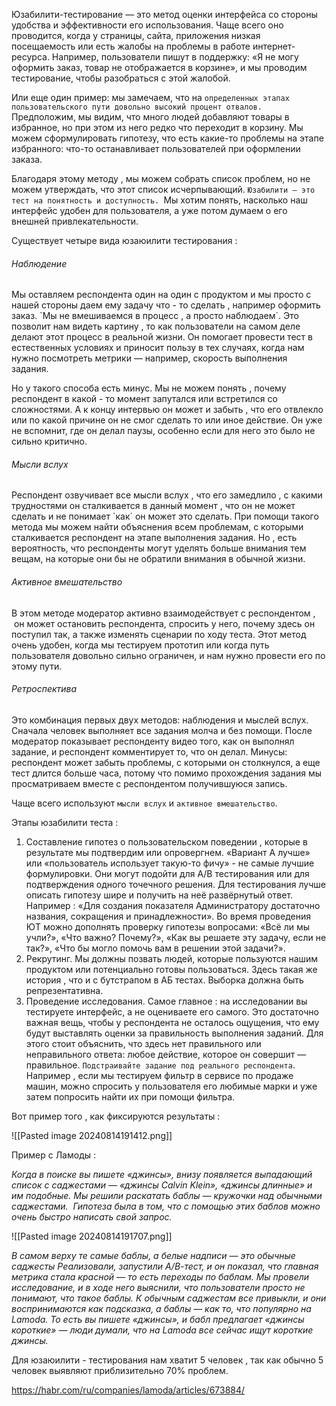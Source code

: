 Юзабилити-тестирование — это метод оценки интерфейса со стороны удобства и эффективности его использования. Чаще всего оно проводится, когда у страницы, сайта, приложения низкая посещаемость или есть жалобы на проблемы в работе интернет-ресурса. Например, пользователи пишут в поддержку: «Я не могу оформить заказ, товар не отображается в корзине», и мы проводим тестирование, чтобы разобраться с этой жалобой.

Или еще один пример: мы замечаем, что на `определенных этапах пользовательского пути довольно высокий процент отвалов.` Предположим, мы видим, что много людей добавляют товары в избранное, но при этом из него редко что переходит в корзину. Мы можем сформулировать гипотезу, что есть какие-то проблемы на этапе избранного: что-то останавливает пользователей при оформлении заказа.

Благодаря этому методу , мы можем собрать список проблем, но не можем утверждать, что этот список исчерпывающий. `Юзабилити — это тест на понятность и доступность. `Мы хотим понять, насколько наш интерфейс удобен для пользователя, а уже потом думаем о его внешней привлекательности.

Существует четыре вида юзаюилити тестирования : 

<h6>Наблюдение</h6> 
Мы оставляем респондента один на один с продуктом и мы просто с нашей стороны даем ему задачу что - то сделать , например оформить заказ. `Мы не вмешиваемся в процесс , а просто наблюдаем`. Это позволит нам видеть картину , то как пользователи на самом деле делают этот процесс в реальной жизни. Он помогает провести тест в естественных условиях и приносит пользу в тех случаях, когда нам нужно посмотреть метрики — например, скорость выполнения задания.

Но у такого способа есть минус. Мы не можем понять , почему респондент в какой - то момент запутался или встретился со сложностями. А к концу интервью он может и забыть , что его отвлекло или по какой причине он не смог сделать то или иное действие. Он уже не вспомнит, где он делал паузы, особенно если для него это было не сильно критично.

<h6>Мысли вслух</h6>
Респондент озвучивает все мысли вслух , что его замедлило , с какими трудностями он сталкивается в данный момент , что он не может сделать и не понимает `как` он может это сделать. При помощи такого метода мы можем найти объяснения всем проблемам, с которыми сталкивается респондент на этапе выполнения задания.
 Но , есть вероятность, что респонденты могут уделять больше внимания тем вещам, на которые они бы не обратили внимания в обычной жизни.


<h6>Активное вмешательство</h6>
В этом методе модератор активно взаимодействует с респондентом ,  он может остановить респондента, спросить у него, почему здесь он поступил так, а также изменять сценарии по ходу теста. Этот метод очень удобен, когда мы тестируем прототип или когда путь пользователя довольно сильно ограничен, и нам нужно провести его по этому пути.


<h6>Ретроспектива</h6>
Это комбинация первых двух методов: наблюдения и мыслей вслух. Сначала человек выполняет все задания молча и без помощи. После модератор показывает респонденту видео того, как он выполнял задание, и респондент комментирует то, что он делал.
Минусы: респондент может забыть проблемы, с которыми он столкнулся, а еще тест длится больше часа, потому что помимо прохождения задания мы просматриваем вместе с респондентом получившуюся запись.

Чаще всего используют `мысли вслух` и `активное вмешательство`.

Этапы юзабилити теста : 
1) Составление гипотез о пользовательском поведении , которые в результате мы подтвердим или опровергнем. «Вариант А лучше» или «пользователь использует такую-то фичу» - не самые лучшие формулировки. Они могут подойти для A/B тестирования или для подтверждения одного точечного решения. Для тестирования лучше описать гипотезу шире и получить на неё развёрнутый ответ. Например : «Для создания показателя Администратору достаточно названия, сокращения и принадлежности». Во время проведения ЮТ можно  дополнять проверку гипотезы вопросами: «Всё ли мы учли?», «Что важно? Почему?», «Как вы решаете эту задачу, если не так?», «Что бы могло помочь вам в решении этой задачи?».
2) Рекрутинг. Мы должны позвать людей, которые пользуются нашим продуктом или потенциально готовы пользоваться. Здесь такая же история , что и с бутстрапом в АБ тестах. Выборка должна быть репрезентативна. 
3) Проведение исследования. Самое главное : на исследовании вы тестируете интерфейс, а не оцениваете его самого. Это достаточно важная вещь, чтобы у респондента не осталось ощущения, что ему будут выставлять оценки за правильность выполнения заданий. Для этого стоит объяснить, что здесь нет правильного или неправильного ответа: любое действие, которое он совершит — правильное. `Подстраивайте задание под реального респондента`. Например , если мы тестируем фильтр в сервисе по продаже машин, можно спросить у пользователя его любимые марки и уже затем попросить найти их при помощи фильтра. 

Вот пример того , как фиксируются результаты : 

![[Pasted image 20240814191412.png]]

Пример с Ламоды : 

*Когда в поиске вы пишете «джинсы», внизу появляется выпадающий список с саджестами — «джинсы Calvin Klein», «джинсы длинные» и им подобные. Мы решили раскатать баблы — кружочки над обычными саджестами.  Гипотеза была в том, что с помощью этих баблов можно очень быстро написать свой запрос.*

![[Pasted image 20240814191707.png]]

*В самом верху те самые баблы, а белые надписи — это обычные саджесты
Реализовали, запустили А/В-тест, и он показал, что главная метрика стала красной — то есть переходы по баблам. Мы провели исследование, и в ходе него выяснили, что пользователи просто не понимают, что такое баблы. К обычным саджестам все привыкли, и они воспринимаются как подсказка, а баблы — как то, что популярно на Lamoda. То есть вы пишете «джинсы», и бабл предлагает «джинсы короткие» — люди думали, что на Lamoda все сейчас ищут короткие джинсы.*

Для юзаюилити - тестирования нам хватит 5 человек , так как обычно 5 человек выявляют приблизительно 70% проблем. 





https://habr.com/ru/companies/lamoda/articles/673884/